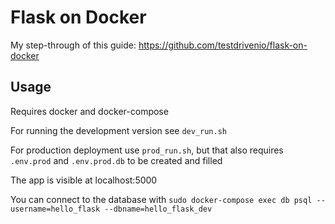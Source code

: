 # Flask on Docker

My step-through of this guide: https://github.com/testdrivenio/flask-on-docker

## Usage

Requires docker and docker-compose

For running the development version see `dev_run.sh`

For production deployment use `prod_run.sh`, but that also requires `.env.prod` and `.env.prod.db` to be created and filled

The app is visible at localhost:5000

You can connect to the database with `sudo docker-compose exec db psql --username=hello_flask --dbname=hello_flask_dev`
